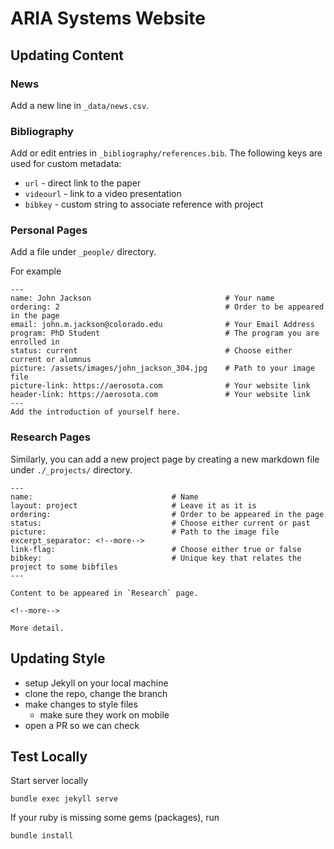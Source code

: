 # ARIA Systems Website

## Updating Content

### News
Add a new line in `_data/news.csv`.

### Bibliography
Add or edit entries in `_bibliography/references.bib`. The following keys are used for custom metadata:
- `url` - direct link to the paper 
- `videourl` - link to a video presentation
- `bibkey` - custom string to associate reference with project

### Personal Pages
Add a file under `_people/` directory.

For example

```
---
name: John Jackson                              # Your name
ordering: 2                                     # Order to be appeared in the page
email: john.m.jackson@colorado.edu              # Your Email Address
program: PhD Student                            # The program you are enrolled in
status: current                                 # Choose either current or alumnus
picture: /assets/images/john_jackson_304.jpg    # Path to your image file
picture-link: https://aerosota.com              # Your website link
header-link: https://aerosota.com               # Your website link
---
Add the introduction of yourself here.
```

### Research Pages
Similarly, you can add a new project page by creating a new markdown file under `./_projects/` directory.

```
---
name:                               # Name
layout: project                     # Leave it as it is
ordering:                           # Order to be appeared in the page
status:                             # Choose either current or past
picture:                            # Path to the image file
excerpt_separator: <!--more-->
link-flag:                          # Choose either true or false
bibkey:                             # Unique key that relates the project to some bibfiles
---

Content to be appeared in `Research` page.

<!--more-->

More detail.
```

## Updating Style
- setup Jekyll on your local machine
- clone the repo, change the branch
- make changes to style files
	- make sure they work on mobile
- open a PR so we can check

## Test Locally

Start server locally
```
bundle exec jekyll serve
```

If your ruby is missing some gems (packages), run
```
bundle install
```
